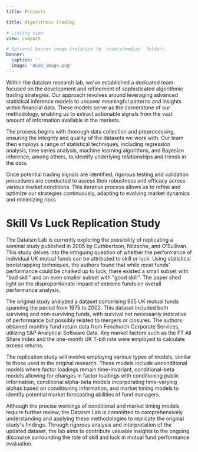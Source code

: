 ```yaml
---
title: Projects

title: Algorithmic Trading

# Listing view
view: compact

# Optional banner image (relative to `assets/media/` folder).
banner:
  caption: ''
  image: 'ALGO_image.png'
---
```


Within the dataism research lab, we've established a dedicated team focused on the development and refinement of sophisticated algorithmic trading strategies. Our approach revolves around leveraging advanced statistical inference models to uncover meaningful patterns and insights within financial data. These models serve as the cornerstone of our methodology, enabling us to extract actionable signals from the vast amount of information available in the markets. 

The process begins with thorough data collection and preprocessing, ensuring the integrity and quality of the datasets we work with. Our team then employs a range of statistical techniques, including regression analysis, time series analysis, machine learning algorithms, and Bayesian inference, among others, to identify underlying relationships and trends in the data. 

Once potential trading signals are identified, rigorous testing and validation procedures are conducted to assess their robustness and efficacy across various market conditions. This iterative process allows us to refine and optimize our strategies continuously, adapting to evolving market dynamics and minimizing risks

# Skill Vs Luck Replication Study

The Dataism Lab is currently exploring the possibility of replicating a seminal study published in 2005 by Cuthbertson, Nitzsche, and O’Sullivan. This study delves into the intriguing question of whether the performance of individual UK mutual funds can be attributed to skill or luck. Using statistical bootstrapping techniques, the authors found that while most funds' performance could be chalked up to luck, there existed a small subset with "bad skill" and an even smaller subset with "good skill". The paper shed light on the disproportionate impact of extreme funds on overall performance analysis.

The original study analyzed a dataset comprising 935 UK mutual funds spanning the period from 1975 to 2002. This dataset included both surviving and non-surviving funds, with survival not necessarily indicative of performance but possibly related to mergers or closures. The authors obtained monthly fund return data from Fenchurch Corporate Services, utilizing S&P Analytical Software Data. Key market factors such as the FT All Share Index and the one-month UK T-bill rate were employed to calculate excess returns.

The replication study will involve employing various types of models, similar to those used in the original research. These models include unconditional models where factor loadings remain time-invariant, conditional-beta models allowing for changes in factor loadings with conditioning public information, conditional alpha-beta models incorporating time-varying alphas based on conditioning information, and market timing models to identify potential market forecasting abilities of fund managers.

Although the precise workings of conditional and market timing models require further review, the Dataism Lab is committed to comprehensively understanding and applying these methodologies to replicate the original study's findings. Through rigorous analysis and interpretation of the updated dataset, the lab aims to contribute valuable insights to the ongoing discourse surrounding the role of skill and luck in mutual fund performance evaluation.

